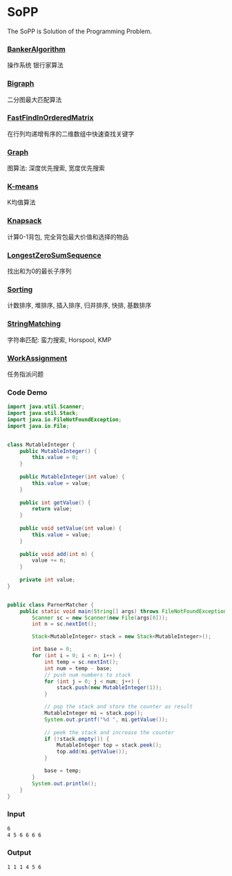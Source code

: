 # SoPP
The SoPP is Solution of the Programming Problem.

### [BankerAlgorithm](https://github.com/gdsglgf/SoPP/tree/master/BankerAlgorithm)
操作系统 银行家算法

### [Bigraph](https://github.com/gdsglgf/SoPP/tree/master/Bigraph)
二分图最大匹配算法

### [FastFindInOrderedMatrix](https://github.com/gdsglgf/SoPP/tree/master/FastFindInOrderedMatrix)
在行列均递增有序的二维数组中快速查找关键字

### [Graph](https://github.com/gdsglgf/SoPP/tree/master/Graph)
图算法: 深度优先搜索, 宽度优先搜索

### [K-means](https://github.com/gdsglgf/SoPP/tree/master/K-means)
K均值算法

### [Knapsack](https://github.com/gdsglgf/SoPP/tree/master/Knapsack)
计算0-1背包, 完全背包最大价值和选择的物品

### [LongestZeroSumSequence](https://github.com/gdsglgf/SoPP/tree/master/LongestZeroSumSequence)
找出和为0的最长子序列

### [Sorting](https://github.com/gdsglgf/SoPP/tree/master/Sorting)
计数排序, 堆排序, 插入排序, 归并排序, 快排, 基数排序

### [StringMatching](https://github.com/gdsglgf/SoPP/tree/master/StringMatching)
字符串匹配: 蛮力搜索, Horspool, KMP

### [WorkAssignment](https://github.com/gdsglgf/SoPP/tree/master/WorkAssignment)
任务指派问题

### Code Demo

```java
import java.util.Scanner;
import java.util.Stack;
import java.io.FileNotFoundException;
import java.io.File;


class MutableInteger {
	public MutableInteger() {
		this.value = 0;
	}
	
	public MutableInteger(int value) {
		this.value = value;
	}
	
	public int getValue() {
		return value;
	}
	
	public void setValue(int value) {
		this.value = value;
	}
	
	public void add(int n) {
		value += n;
	}
	
	private int value;
}


public class ParnerMatcher {
	public static void main(String[] args) throws FileNotFoundException {
		Scanner sc = new Scanner(new File(args[0]));
		int n = sc.nextInt();

		Stack<MutableInteger> stack = new Stack<MutableInteger>();

		int base = 0;
		for (int i = 0; i < n; i++) {
			int temp = sc.nextInt();
			int num = temp - base;
			// push num numbers to stack
			for (int j = 0; j < num; j++) {
				stack.push(new MutableInteger(1));
			}

			// pop the stack and store the counter as result
			MutableInteger mi = stack.pop();
			System.out.printf("%d ", mi.getValue());
			
			// peek the stack and increase the counter
			if (!stack.empty()) {
				MutableInteger top = stack.peek();
				top.add(mi.getValue());
			}

			base = temp;
		}
		System.out.println();
	}
}
```
### Input
```txt
6
4 5 6 6 6 6
```
### Output
```txt
1 1 1 4 5 6
```
